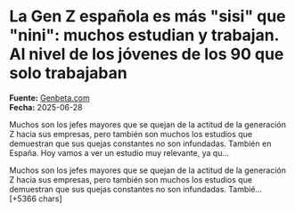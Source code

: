 # La Gen Z española es más "sisi" que "nini": muchos estudian y trabajan. Al nivel de los jóvenes de los 90 que solo trabajaban

**Fuente:** [Genbeta.com](https://www.genbeta.com/actualidad/gen-z-espanola-sisi-que-nini-muchos-estudian-trabajan-al-nivel-jovenes-90-que-solo-trabajaban)  
**Fecha:** 2025-06-28

Muchos son los jefes mayores que se quejan de la actitud de la generación Z hacia sus empresas, pero también son muchos los estudios que demuestran que sus quejas constantes no son infundadas. También en España. Hoy vamos a ver un estudio muy relevante, ya qu…

Muchos son los jefes mayores que se quejan de la actitud de la generación Z hacia sus empresas, pero también son muchos los estudios que demuestran que sus quejas constantes no son infundadas. Tambié… [+5366 chars]
